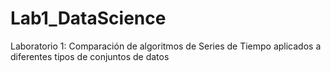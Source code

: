 # Lab1_DataScience
Laboratorio 1: Comparación de algoritmos de Series de Tiempo aplicados a diferentes tipos de conjuntos de datos

